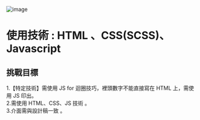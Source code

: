 ![image](https://amyyou.github.io/JS_Dungeon/1F-9x9/img/demo.png)

# 使用技術 : HTML 、CSS(SCSS)、Javascript

## 挑戰目標        
1.【特定技術】需使用 JS for 迴圈技巧，裡頭數字不能直接寫在 HTML 上，需使用 JS 印出。          
2.需使用 HTML、CSS、JS 技術 。      
3.介面需與設計稿一致 。     



